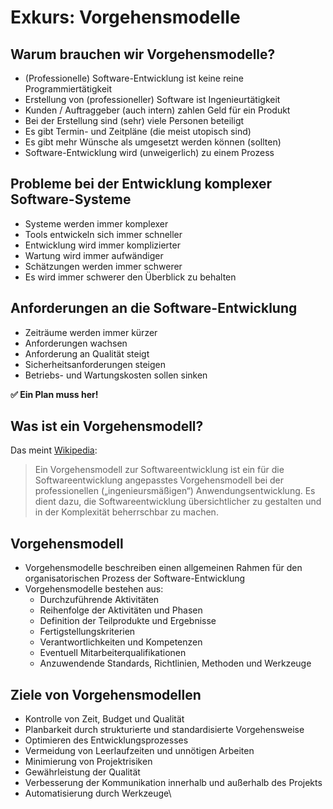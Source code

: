 # Exkurs: Vorgehensmodelle

## Warum brauchen wir Vorgehensmodelle?

* (Professionelle) Software-Entwicklung ist keine reine Programmiertätigkeit
* Erstellung von (professioneller) Software ist Ingenieurtätigkeit
* Kunden / Auftraggeber (auch intern) zahlen Geld für ein Produkt
* Bei der Erstellung sind (sehr) viele Personen beteiligt
* Es gibt Termin- und Zeitpläne (die meist utopisch sind)
* Es gibt mehr Wünsche als umgesetzt werden können (sollten)
* Software-Entwicklung wird (unweigerlich) zu einem Prozess

## Probleme bei der Entwicklung komplexer Software-Systeme

* Systeme werden immer komplexer
* Tools entwickeln sich immer schneller
* Entwicklung wird immer komplizierter
* Wartung wird immer aufwändiger
* Schätzungen werden immer schwerer
* Es wird immer schwerer den Überblick zu behalten

## Anforderungen an die Software-Entwicklung

* Zeiträume werden immer kürzer
* Anforderungen wachsen
* Anforderung an Qualität steigt
* Sicherheitsanforderungen steigen
* Betriebs- und Wartungskosten sollen sinken

**✅ Ein Plan muss her!**

## Was ist ein Vorgehensmodell?

Das meint [Wikipedia](https://de.wikipedia.org/wiki/Vorgehensmodell\_zur\_Softwareentwicklung):

> Ein Vorgehensmodell zur Softwareentwicklung ist ein für die Softwareentwicklung angepasstes Vorgehensmodell bei der professionellen („ingenieursmäßigen“) Anwendungsentwicklung. Es dient dazu, die Softwareentwicklung übersichtlicher zu gestalten und in der Komplexität beherrschbar zu machen.

## Vorgehensmodell

* Vorgehensmodelle beschreiben einen allgemeinen Rahmen für den organisatorischen Prozess der Software-Entwicklung
* Vorgehensmodelle bestehen aus:
  * Durchzuführende Aktivitäten
  * Reihenfolge der Aktivitäten und Phasen
  * Definition der Teilprodukte und Ergebnisse
  * Fertigstellungskriterien
  * Verantwortlichkeiten und Kompetenzen
  * Eventuell Mitarbeiterqualifikationen
  * Anzuwendende Standards, Richtlinien, Methoden und Werkzeuge

## Ziele von Vorgehensmodellen

* Kontrolle von Zeit, Budget und Qualität
* Planbarkeit durch strukturierte und standardisierte Vorgehensweise
* Optimieren des Entwicklungsprozesses
* Vermeidung von Leerlaufzeiten und unnötigen Arbeiten
* Minimierung von Projektrisiken
* Gewährleistung der Qualität
* Verbesserung der Kommunikation innerhalb und außerhalb des Projekts
* Automatisierung durch Werkzeuge\
